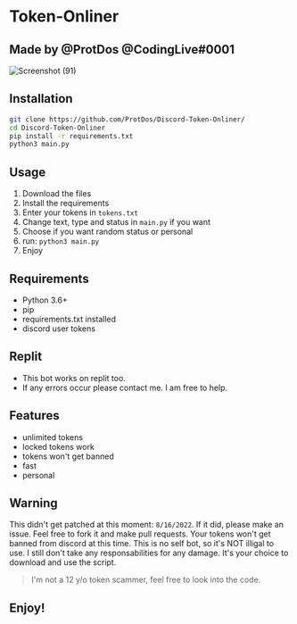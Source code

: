 # Token-Onliner
## Made by @ProtDos @CodingLive#0001

![Screenshot (91)](https://user-images.githubusercontent.com/69071809/184872137-1c7bcdde-954a-412a-a576-aecd7c536f70.png)

## Installation
```bash
git clone https://github.com/ProtDos/Discord-Token-Onliner/
cd Discord-Token-Onliner
pip install -r requirements.txt
python3 main.py
```

## Usage
1. Download the files
2. Install the requirements
3. Enter your tokens in `tokens.txt`
4. Change text, type and status in `main.py` if you want
5. Choose if you want random status or personal
6. run: `python3 main.py`
7. Enjoy

## Requirements
- Python 3.6+
- pip
- requirements.txt installed
- discord user tokens

## Replit
- This bot works on replit too. 
- If any errors occur please contact me. I am free to help.

## Features
- unlimited tokens
- locked tokens work
- tokens won't get banned
- fast
- personal

## Warning
This didn't get patched at this moment: `8/16/2022`. If it did, please make an issue. Feel free to fork it and make pull requests. 
Your tokens won't get banned from discord at this time. 
This is no self bot, so it's NOT illigal to use. I still don't take any responsabilities for any damage. 
It's your choice to download and use the script. 
> I'm not a 12 y/o token scammer, feel free to look into the code.

## Enjoy!
